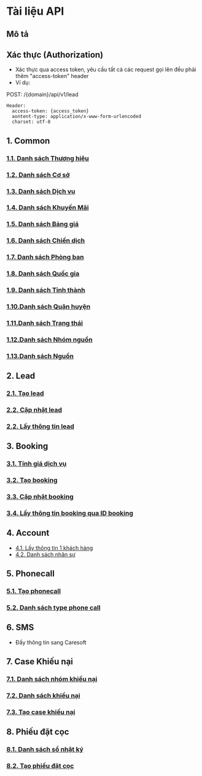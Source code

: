 # Tài liệu API 
## Mô tả
## Xác thực (Authorization)

- Xác thực qua access token, yêu cầu tất cả các request gọi lên đều phải thêm "access-token" header
- Ví dụ:

POST: /{domain}/api/v1/lead

```
Header:
  access-token: {access_token}
  aontent-type: application/x-www-form-urlencoded
  charset: utf-8
```

## 1. Common
  ### [1.1. Danh sách Thương hiệu](https://github.com/thonguyenduc2010/sci_erp_api_doc/blob/main/common/brand.md)
  ### [1.2. Danh sách Cơ sở](https://github.com/thonguyenduc2010/sci_erp_api_doc/blob/main/common/location.md)
  ### [1.3. Danh sách Dịch vụ](https://github.com/thonguyenduc2010/sci_erp_api_doc/blob/main/common/services.md)
  ### [1.4. Danh sách Khuyến Mãi](https://github.com/thonguyenduc2010/sci_erp_api_doc/blob/main/common/promotion.md)
  ### [1.5. Danh sách Bảng giá](https://github.com/thonguyenduc2010/sci_erp_api_doc/blob/main/common/pricelist.md)
  ### [1.6. Danh sách Chiến dịch](https://github.com/thonguyenduc2010/sci_erp_api_doc/blob/main/common/campaign.md)
  ### [1.7. Danh sách Phòng ban](https://github.com/thonguyenduc2010/sci_erp_api_doc/blob/main/common/department.md)
  ### [1.8. Danh sách Quốc gia](https://github.com/thonguyenduc2010/sci_erp_api_doc/blob/main/common/countries.md)
  ### [1.9. Danh sách Tỉnh thành](https://github.com/thonguyenduc2010/sci_erp_api_doc/blob/main/common/states.md)
  ### [1.10.Danh sách Quận huyện](https://github.com/thonguyenduc2010/sci_erp_api_doc/blob/main/common/districts.md)
  ### [1.11.Danh sách Trạng thái](https://github.com/thonguyenduc2010/sci_erp_api_doc/blob/main/common/stage.md)
  ### [1.12.Danh sách Nhóm nguồn](https://github.com/thonguyenduc2010/sci_erp_api_doc/blob/main/common/source_category.md)
  ### [1.13.Danh sách Nguồn](https://github.com/thonguyenduc2010/sci_erp_api_doc/blob/main/common/source.md)
  
## 2. Lead
### [2.1. Tạo lead](https://github.com/thonguyenduc2010/sci_erp_api_doc/blob/main/lead/create_lead.md)
### [2.2. Cập nhật lead](https://github.com/thonguyenduc2010/sci_erp_api_doc/blob/main/lead/update_lead.md)
### [2.2. Lấy thông tin lead](https://github.com/thonguyenduc2010/sci_erp_api_doc/blob/main/lead/get_lead.md)
  
## 3. Booking
### [3.1. Tính giá dịch vụ](https://github.com/thonguyenduc2010/sci_erp_api_doc/blob/main/booking/calculate_price.md)
### [3.2. Tạo booking](https://github.com/thonguyenduc2010/sci_erp_api_doc/blob/main/booking/create_booking.md)
### [3.3. Cập nhật booking](https://github.com/thonguyenduc2010/sci_erp_api_doc/blob/main/booking/update_booking.md)
### [3.4. Lấy thông tin booking qua ID booking](https://github.com/thonguyenduc2010/sci_erp_api_doc/blob/main/booking/get_booking_by_id.md)

## 4. Account
  * [4.1. Lấy thông tin 1 khách hàng](https://github.com/thonguyenduc2010/sci_erp_api_doc/blob/main/account.md)
  * [4.2. Danh sách nhân sự](https://github.com/thonguyenduc2010/sci_erp_api_doc/blob/main/employee.md)
## 5. Phonecall
### [5.1. Tạo phonecall](https://github.com/thonguyenduc2010/sci_erp_api_doc/blob/main/phonecall/create_phonecall.md)
### [5.2. Danh sách type phone call](https://github.com/thonguyenduc2010/sci_erp_api_doc/blob/main/phonecall/type_phone_call.md)
  
## 6. SMS
  * Đẩy thông tin sang Caresoft

## 7. Case Khiếu nại
### [7.1. Danh sách nhóm khiếu nại](https://github.com/thonguyenduc2010/sci_erp_api_doc/blob/main/case_complain/complain_group.md)
### [7.2. Danh sách khiếu nại](https://github.com/thonguyenduc2010/sci_erp_api_doc/blob/main/case_complain/complain.md)
### [7.3. Tạo case khiếu nại](https://github.com/thonguyenduc2010/sci_erp_api_doc/blob/main/case_complain/create_case_complain.md)

## 8. Phiếu đặt cọc
### [8.1. Danh sách sổ nhật ký](https://github.com/thonguyenduc2010/sci_erp_api_doc/blob/main/deposit/get_journal_id.md)
### [8.2. Tạo phiếu đặt cọc](https://github.com/thonguyenduc2010/sci_erp_api_doc/blob/main/deposit/create_deposit.md)
